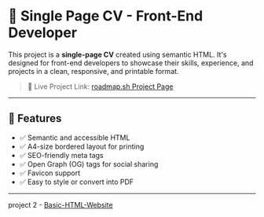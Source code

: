 # 🧾 Single Page CV - Front-End Developer

This project is a **single-page CV** created using semantic HTML. It's designed for front-end developers to showcase their skills, experience, and projects in a clean, responsive, and printable format.

> 📄 Live Project Link: [roadmap.sh Project Page](https://roadmap.sh/projects/single-page-cv)

---

## 🚀 Features

- ✅ Semantic and accessible HTML
- ✅ A4-size bordered layout for printing
- ✅ SEO-friendly meta tags
- ✅ Open Graph (OG) tags for social sharing
- ✅ Favicon support
- ✅ Easy to style or convert into PDF

---
project 2 - [Basic-HTML-Website](https://roadmap.sh/projects/basic-html-website)
